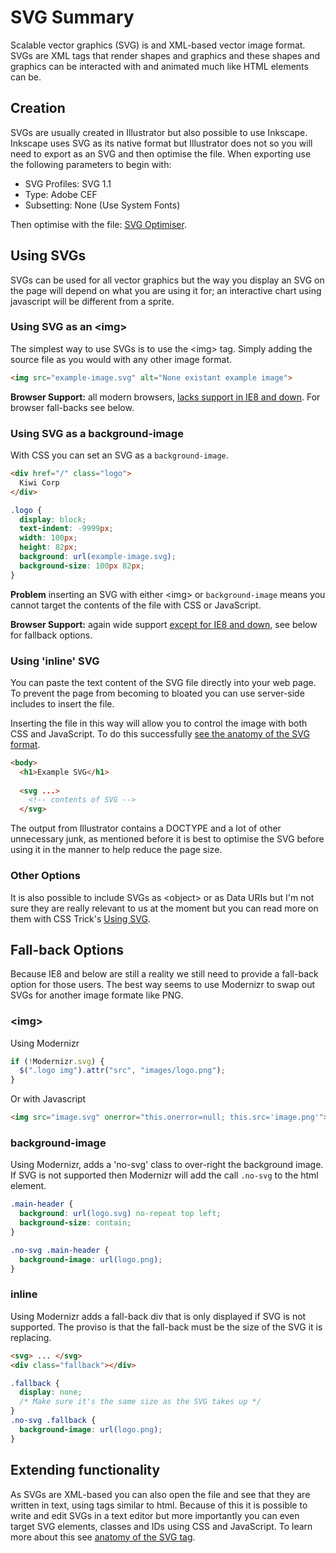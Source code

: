 # SVG Summary

Scalable vector graphics (SVG) is and XML-based vector image format. SVGs are XML tags that render shapes and graphics and these shapes and graphics can be interacted with and animated much like HTML elements can be. 

## Creation

SVGs are usually created in Illustrator but also possible to use Inkscape. Inkscape uses SVG as its native format but Illustrator does not so you will need to export as an SVG and then optimise the file. When exporting use the following parameters to begin with:

* SVG Profiles: SVG 1.1
* Type: Adobe CEF
* Subsetting: None (Use System Fonts)

Then optimise with the file: [SVG Optimiser](http://petercollingridge.appspot.com/svg_optimiser).

## Using SVGs

SVGs can be used for all vector graphics but the way you display an SVG on the page will depend on what you are using it for; an interactive chart using javascript will be different from a sprite. 

### Using SVG as an &lt;img&gt;

The simplest way to use SVGs is to use the &lt;img&gt; tag. Simply adding the source file as you would with any other image format.

```html
<img src="example-image.svg" alt="None existant example image">
```

**Browser Support:** all modern browsers, [lacks support in IE8 and down](http://caniuse.com/#feat=svg-img). For browser fall-backs see below.

### Using SVG as a background-image

With CSS you can set an SVG as a ```background-image```. 

```html
<div href="/" class="logo">
  Kiwi Corp
</div>
```
```css
.logo {
  display: block;
  text-indent: -9999px;
  width: 100px;
  height: 82px;
  background: url(example-image.svg);
  background-size: 100px 82px;
}
```

**Problem** inserting an SVG with either &lt;img&gt; or ```background-image``` means you cannot target the contents of the file with CSS or JavaScript.

**Browser Support:** again wide support [except for IE8 and down](http://caniuse.com/#feat=svg-css), see below for fallback options.

### Using 'inline' SVG

You can paste the text content of the SVG file directly into your web page. To prevent the page from becoming to bloated you can use server-side includes to insert the file. 

Inserting the file in this way will  allow you to control the image with both CSS and JavaScript. To do this successfully [see the anatomy of the SVG format](/SVG/anatomy-of-svg.md).

```html
<body>
  <h1>Example SVG</h1>
  
  <svg ...>
    <!-- contents of SVG -->
  </svg>
  ```
  
The output from Illustrator contains a DOCTYPE and a lot of other unnecessary junk, as mentioned before it is best to optimise the SVG before using it in the manner to help reduce the page size.  

### Other Options

It is also possible to include SVGs as &lt;object&gt; or as Data URIs but I'm not sure they are really relevant to us at the moment but you can read more on them with CSS Trick's [Using SVG](https://css-tricks.com/using-svg/).

## Fall-back Options

Because IE8 and below are still a reality we still need to provide a fall-back option for those users. The best way seems to use Modernizr to swap out SVGs for another image formate like PNG. 

### &lt;img&gt;

Using Modernizr

```javascript
if (!Modernizr.svg) {
  $(".logo img").attr("src", "images/logo.png");
}
```

Or with Javascript

```html
<img src="image.svg" onerror="this.onerror=null; this.src='image.png'">
```

### background-image

Using Modernizr, adds a 'no-svg' class to over-right the background image. If SVG is not supported then Modernizr will add the call ```.no-svg``` to the html element. 

```css
.main-header {
  background: url(logo.svg) no-repeat top left;
  background-size: contain;
}

.no-svg .main-header {
  background-image: url(logo.png);
}
```

### inline

Using Modernizr adds a fall-back div that is only displayed if SVG is not supported. The proviso is that the fall-back must be the size of the SVG it is replacing.

```html
<svg> ... </svg>
<div class="fallback"></div>
```

```css
.fallback { 
  display: none;
  /* Make sure it's the same size as the SVG takes up */
}
.no-svg .fallback { 
  background-image: url(logo.png); 
}
```

## Extending functionality

As SVGs are XML-based you can also open the file and see that they are written in text, using tags similar to html. Because of this it is possible to write and edit SVGs in a text editor but more importantly you can even target SVG elements, classes and IDs using CSS and JavaScript. To learn more about this see [anatomy of the SVG tag](anatomy-of-svg.md).
